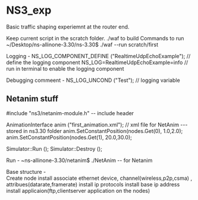 # NS3_exp

Basic traffic shaping experiemnt at the router end. 

Keep current script in the scratch folder.
./waf to build
Commands to run ~/Desktop/ns-allinone-3.30/ns-3.30$ ./waf --run scratch/first

Logging - 
NS_LOG_COMPONENT_DEFINE ("RealtimeUdpEchoExample");  // define the logging component
NS_LOG=RealtimeUdpEchoExample=info                // run in terminal to enable the logging component


Debugging commeent - NS_LOG_UNCOND ("Test");  // logging variable

## Netanim stuff

#include "ns3/netanim-module.h" -- include header

  AnimationInterface anim ("first_animation.xml");     // xml file for NetAnim --- stored in ns3.30 folder
  anim.SetConstantPosition(nodes.Get(0), 1.0,2.0);
  anim.SetConstantPosition(nodes.Get(1), 20.0,30.0);

  Simulator::Run ();
  Simulator::Destroy ();
  
Run - ~ns-allinone-3.30/netanim$ ./NetAnim         -- for Netanim

Base structure -  
Create node 
install associate ethernet device, channel(wireless,p2p,csma) , attribues(datarate,framerate)
install ip protocols
install base ip address
install applicaion(ftp,clientserver application on the nodes)
